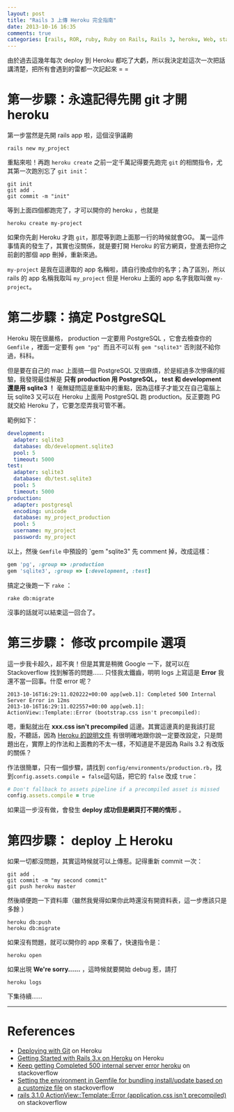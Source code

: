 ```yaml
---
layout: post
title: "Rails 3 上傳 Heroku 完全指南"
date: 2013-10-16 16:35
comments: true
categories: [rails, ROR, ruby, Ruby on Rails, Rails 3, heroku, Web, stackoverflow, Sqlite 3, PostgreSQL]
---
```

由於過去這幾年每次 deploy 到 Heroku 都吃了大虧，所以我決定趁這次一次把話講清楚，把所有會遇到的雷都一次記起來 = =

# 第一步驟：永遠記得先開 git 才開 heroku
第一步當然是先開 rails app 啦，這個沒爭議齁

	rails new my_project
  
重點來啦！再跑 `heroku create` 之前一定千萬記得要先跑完 `git` 的相關指令，尤其第一次跑別忘了 `git init`：

```
git init
git add .  
git commit -m "init"

```

等到上面四個都跑完了，才可以開你的 heroku ，也就是

	heroku create my-project
 
如果你先創 Heroku 才跑 `git`，那麼等到跑上面那一行的時候就會GG。 萬一這件事情真的發生了，其實也沒關係，就是要打開 Heroku 的官方網頁，登進去把你之前創的那個 app 刪掉，重新來過。

`my-project` 是我在這邊取的 app 名稱啦，請自行換成你的名字；為了區別，所以 rails 的 app 名稱我取叫 `my_project` 但是 Heroku 上面的 app 名字我取叫做 `my-project`。

<!--more-->

# 第二步驟：搞定 PostgreSQL

Heroku 現在很嚴格， production 一定要用 PostgreSQL ，它會去檢查你的 `Gemfile` ，裡面一定要有 `gem "pg" `而且不可以有 `gem "sqlite3"` 否則就不給你過，科科。

但是要在自己的 mac 上面搞一個 PostgreSQL 又很麻煩，於是經過多次慘痛的經驗，我發現最佳解是 **只有 production 用 PostgreSQL， test 和 development 還是用 sqlite3 ！** 毫無疑問這是重點中的重點，因為這樣子才能又在自己電腦上玩 sqlite3 又可以在 Heroku 上面用 PostgreSQL 跑 production。反正要跑 PG 就交給 Heroku 了，它要怎麼弄我可管不著。

範例如下：
``` yml database.yml
development:
  adapter: sqlite3
  database: db/development.sqlite3
  pool: 5
  timeout: 5000
test:
  adapter: sqlite3
  database: db/test.sqlite3
  pool: 5
  timeout: 5000
production:
  adapter: postgresql
  encoding: unicode
  database: my_project_production
  pool: 5
  username: my_project
  password: my_project
```  
以上，然後 `Gemfile` 中預設的 `gem "sqlite3" 先 comment 掉，改成這樣：

```ruby Gemfile （局部）
gem 'pg', :group => :production
gem 'sqlite3', :group => [:development, :test]
```

搞定之後跑一下 `rake` ：

	rake db:migrate
  
沒事的話就可以結束這一回合了。  

# 第三步驟： 修改 prcompile 選項

這一步我卡超久，超不爽！但是其實是稍微 Google 一下，就可以在 Stackoverflow 找到解答的問題...... 只怪我太鐵齒，明明 logs 上寫這是 **Error** 我還不當一回事。什麼 error 呢？

```
2013-10-16T16:29:11.020222+00:00 app[web.1]: Completed 500 Internal Server Error in 12ms
2013-10-16T16:29:11.022557+00:00 app[web.1]: ActionView::Template::Error (bootstrap.css isn't precompiled):
```

嗯，重點就出在 **xxx.css isn't precompiled** 這邊。其實這邊真的是我該打屁股，不聽話，因為 [Heroku 的說明文件](https://devcenter.heroku.com/articles/getting-started-with-rails3#setting-up-the-asset-pipeline "Setting up the Asset Pipeline") 有很明確地跟你說一定要改設定，只是問題出在，實際上的作法和上面教的不太一樣，不知道是不是因為 Rails 3.2 有改版的關係？

作法很簡單，只有一個步驟，請找到 `config/environments/production.rb`，找到`config.assets.compile = false`這句話，把它的 `false` 改成 `true`：

```ruby config/environments/production.rb （局部）
# Don't fallback to assets pipeline if a precompiled asset is missed
config.assets.compile = true
```

如果這一步沒有做，會發生 **deploy 成功但是網頁打不開的情形** 。

# 第四步驟： deploy 上 Heroku

如果一切都沒問題，其實這時候就可以上傳惹。記得重新 commit 一次：
```
git add .
git commit -m "my second commit"
git push heroku master
```  
然後順便跑一下資料庫（雖然我覺得如果你此時還沒有開資料表，這一步應該只是多餘 ）

```
heroku db:push
heroku db:migrate
```

如果沒有問題，就可以開你的 app 來看了，快速指令是：

```
heroku open
```

如果出現 **We're sorry......** ，這時候就要開始 debug 惹，請打

```
heroku logs
```

下集待續......  

-------
# References

* [Deploying with Git](https://devcenter.heroku.com/articles/git "Deploying with Git") on Heroku
* [Getting Started with Rails 3.x on Heroku](https://devcenter.heroku.com/articles/getting-started-with-rails3 "Getting Started with Rails 3.x on Heroku") on Heroku
* [Keep getting Completed 500 internal server error heroku](http://stackoverflow.com/questions/15592218/keep-getting-completed-500-internal-server-error-heroku "Keep getting Completed 500 internal server error heroku") on stackoverflow
* [Setting the environment in Gemfile for bundling install/update based on a customize file](http://stackoverflow.com/questions/7801846/setting-the-environment-in-gemfile-for-bundling-install-update-based-on-a-custom "Setting the environment in Gemfile for bundling install/update based on a customize file") on stackoverflow
* [rails 3.1.0 ActionView::Template::Error (application.css isn't precompiled)](http://stackoverflow.com/questions/7275636/rails-3-1-0-actionviewtemplateerror-application-css-isnt-precompiled "rails 3.1.0 ActionView::Template::Error (application.css isn't precompiled)") on stackoverflow